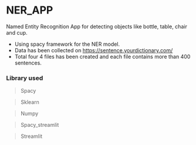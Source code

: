 # NER_APP
Named Entity Recognition App for detecting objects like bottle, table, chair and cup.

- Using spacy framework for the NER model.
- Data has been collected on https://sentence.yourdictionary.com/
- Total four 4 files has been created and each file contains more than 400 sentences.

### Library used 
> Spacy

> Sklearn

> Numpy

> Spacy_streamlit

> Streamlit
